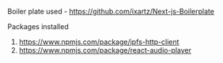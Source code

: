 Boiler plate used - https://github.com/ixartz/Next-js-Boilerplate

Packages installed
1. https://www.npmjs.com/package/ipfs-http-client
2. https://www.npmjs.com/package/react-audio-player
